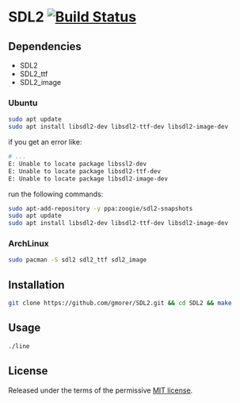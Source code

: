 # SDL2 [![Build Status](https://travis-ci.org/gmorer/SDL2.svg?branch=master)](https://travis-ci.org/gmorer/SDL2)

## Dependencies

- SDL2
- SDL2\_ttf
- SDL2\_image

### Ubuntu

```sh
sudo apt update
sudo apt install libsdl2-dev libsdl2-ttf-dev libsdl2-image-dev
```

if you get an error like:

```sh
# ...
E: Unable to locate package libssl2-dev
E: Unable to locate package libsdl2-ttf-dev
E: Unable to locate package libsdl2-image-dev
```

run the following commands:

```sh
sudo apt-add-repository -y ppa:zoogie/sdl2-snapshots
sudo apt update
sudo apt install libsdl2-dev libsdl2-ttf-dev libsdl2-image-dev
```

### ArchLinux

```sh
sudo pacman -S sdl2 sdl2_ttf sdl2_image
```

## Installation

```sh
git clone https://github.com/gmorer/SDL2.git && cd SDL2 && make
```

## Usage

```sh
./line
```

## License

Released under the terms of the permissive [MIT license](LICENSE).
